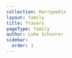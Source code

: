 ```yaml
---
collection: Harrypedia
layout: family
title: Travers
pageType: family
author: Luke Schierer
sidebar:
  order: 1
---
```

